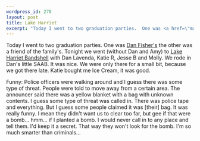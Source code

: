 ```yaml
--- 
wordpress_id: 278
layout: post
title: Lake Harriet
excerpt: "Today I went to two graduation parties.  One was <a href=\"mailto:dan@ftmax.com\">Dan Fisher's</a> the other was a friend of the family's.  Tonight we went (without Dan and Amy) to <a href=\"http://twincities.sidewalk.com/detail/18439\">Lake Harriet Bandshell</a> with Dan Lavenda, Katie R, Jesse B and Molly.  We rode in Dan's little SAAB.  It was nice.  We were only there for a small bit, because we got there late.  Katie bought me Ice Cream, it was good.<p>Funny: Police officers were walking around and I guess there was some type of threat.  People were told to move away from a certain area.  The announcer said there was a yellow blanket with a bag with unknown contents.  I guess some type of threat was called in.  There was police tape and everything.  But I guess some people claimed it was there bag.  It was really funny.  I mean they didn't want us to clear too far, but gee if that were a bomb... hmm... if I planted a bomb.  I would never call in to any place and tell them.  I'd keep it a secret.  That way they won't look for the bomb.  I'm so much smarter than criminals..."
---
```

Today I went to two graduation parties.  One was <a href="mailto:dan@ftmax.com">Dan Fisher's</a> the other was a friend of the family's.  Tonight we went (without Dan and Amy) to <a href="http://twincities.sidewalk.com/detail/18439">Lake Harriet Bandshell</a> with Dan Lavenda, Katie R, Jesse B and Molly.  We rode in Dan's little SAAB.  It was nice.  We were only there for a small bit, because we got there late.  Katie bought me Ice Cream, it was good.<p>Funny: Police officers were walking around and I guess there was some type of threat.  People were told to move away from a certain area.  The announcer said there was a yellow blanket with a bag with unknown contents.  I guess some type of threat was called in.  There was police tape and everything.  But I guess some people claimed it was [their] bag.  It was really funny.  I mean they didn't want us to clear too far, but gee if that were a bomb... hmm... if I planted a bomb.  I would never call in to any place and tell them.  I'd keep it a secret.  That way they won't look for the bomb.  I'm so much smarter than criminals...
